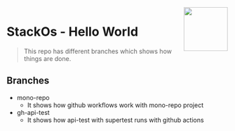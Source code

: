 <img src="https://www.stackos.io/stackos-logo.svg" width='100px' align="right" />

# StackOs - Hello World [](https://www.stackos.io/)

> This repo has different branches which shows how things are done.

## Branches

- mono-repo
  - It shows how github workflows work with mono-repo project
- gh-api-test
  - It shows how api-test with supertest runs with github actions
